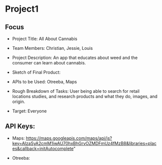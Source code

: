 # Project1

## Focus

*	Project Title: All About Cannabis

*	Team Members: Christian, Jessie, Louis 

*	Project Description: An app that educates about weed and the consumer can learn about cannabis. 

*   Sketch of Final Product:

*   APIs to be Used: Otreeba, Maps

*   Rough Breakdown of Tasks: User being able to search for retail locations studies, and research products and what they do, images, and origin. 

* Target: Everyone 

## API Keys: 

* Maps: https://maps.googleapis.com/maps/api/js?key=AIzaSyA2cmM1iwAU70hxBhGrvOZMDFmUz4fMzB8&libraries=places&callback=initAutocomplete"

* Otreeba: 

